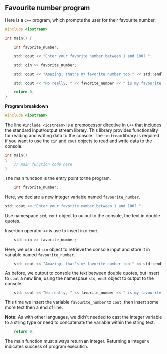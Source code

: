 ## Favourite number program

Here is a `C++` program, which prompts the user for their favourite number.

```c
#include <iostream>

int main() {

    int favorite_number;

    std::cout << "Enter your favorite number between 1 and 100? ";

    std::cin >> favorite_number;

    std::cout << "Amazing, that's my favorite number too!" << std::endl;

    std::cout << "No really, " << favorite_number << " is my favourite number." << std::endl; 

    return 0;
}
```

**Program breakdown**

```c
#include <iostream>
```
The line `#include <iostream>` is a preprocessor directive in `C++` that includes the standard input/output stream library. This library provides functionality for reading and writing data to the console. The `iostream` library is required if you want to use the `cin` and `cout` objects to read and write data to the console.

```c
int main() 
{
    // main function code here
}
```

The main function is the entry point to the program.

```c
    int favorite_number;
```
Here, we declare a new integer variable named `favourite_number`.

```c
std::cout << "Enter your favorite number between 1 and 100? ";
```

Use namespace `std`, `cout` object to output to the console, the text in double quotes.

Insertion operator `<<` is use to insert into `cout`.

```c
    std::cin >> favorite_number;
```
Here, we use `std` `cin` object to retrieve the console input and store it in variable named `favourite_number`.

```c
    std::cout << "Amazing, that's my favorite number too!" << std::endl;
```
As before, we output to console the text between double quotes, but insert to `cout` a new line, using the namespace `std`, `endl` object to output to the console.

```c
    std::cout << "No really, " << favorite_number << " is my favourite number." << std::endl; 
```

This time we insert the variable `favourite_number` to `cout`, then insert some more text then a end of line.

**Note:** As with other languages, we didn't needed to cast the integer variable to a string type or need to concatenate the variable within the string text.

```c
    return 0;
```

The main function must always return an integer. Returning a integer `0` indicates success of program execution.